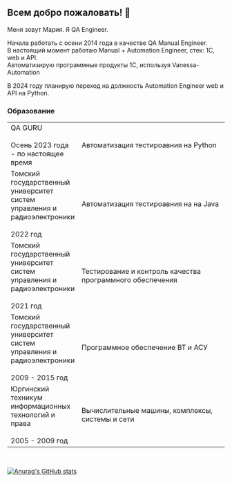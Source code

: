 ## Всем добро пожаловать! :cherry_blossom:
Меня зовут Мария. Я QA Engineer.</br>

Начала работать с осени 2014 года в качестве QA Manual Engineer.</br>
В настоящий момент работаю Manual + Automation Engineer, стек: 1С, web и API.</br> 
Автоматизирую программные продукты 1С, используя Vanessa-Automation</br>

В 2024 году планирую переход на должность Automation Engineer web и API на Python.</br>

### Образование
<table width="100%" border='0'>
   <tr> 
    <td width="30%" valign="bottom">QA GURU</br></br>Осень 2023 года - по настоящее время</td><td valign="middle">Автоматизация тестироавния на Python</td></tr>
    <td width="30%" valign="bottom">Томский государственный университет систем управления и радиоэлектроники</br></br>2022 год</td><td valign="middle">Автоматизация тестироавния на на Java</td></tr>
    <td width="30%" valign="bottom">Томский государственный университет систем управления и радиоэлектроники</br></br>2021 год</td><td valign="middle">Тестирование и контроль качества программного обеспечения</td></tr>
    <td width="30%" valign="bottom">Томский государственный университет систем управления и радиоэлектроники</br></br>2009 - 2015 год</td><td valign="middle">Программное обеспечение ВТ и АСУ</td></tr>
    <td width="30%" valign="bottom">Юргинский техникум информационных технологий и права</br></br>2005 - 2009 год</td><td valign="middle">Вычислительные машины, комплексы, системы и сети</td></tr>
   </tr>
  </table>
  </br>
<!--
- 👋 Hi, I’m @MZhurova
- 👀 I’m interested in ...
- 🌱 I’m currently learning ...
- 💞️ I’m looking to collaborate on ...
- 📫 How to reach me ...
-->

<!---
MZhurova/MZhurova is a ✨ special ✨ repository because its `README.md` (this file) appears on your GitHub profile.
You can click the Preview link to take a look at your changes.
--->
[![Anurag's GitHub stats](https://github-readme-stats.vercel.app/api?username=MZhurova)](https://github.com/MZhurova/github-readme-stats)
